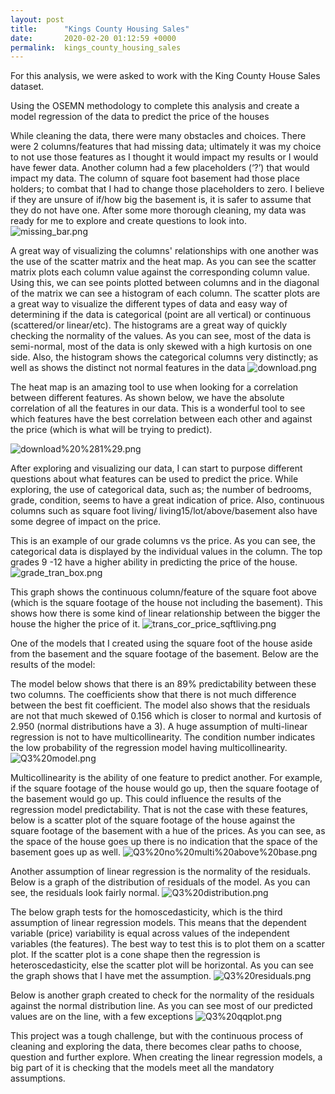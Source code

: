 ```yaml
---
layout: post
title:      "Kings County Housing Sales"
date:       2020-02-20 01:12:59 +0000
permalink:  kings_county_housing_sales
---
```



For this analysis, we were asked to work with the  King County House Sales dataset.

Using the OSEMN methodology to complete this analysis and create a model regression of the data to predict the price of the houses 

While cleaning the data, there were many obstacles and choices. There were 2 columns/features that had missing data; ultimately it was my choice to not use those features as I thought it would impact my results or I would have fewer data. Another column had a few placeholders (‘?’) that would impact my data. The column of square foot basement had those place holders; to combat that I had to change those placeholders to zero. I believe if they are unsure of if/how big the basement is, it is safer to assume that they do not have one. After some more thorough cleaning, my data was ready for me to explore and create questions to look into.
![missing_bar.png](attachment:missing_bar.png)

A great way of visualizing the columns' relationships with one another was the use of the scatter matrix and the heat map. As you can see the scatter matrix plots each column value against the corresponding column value. Using this, we can see points plotted between columns and in the diagonal of the matrix we can see a histogram of each column. The scatter plots are a great way to visualize the different types of data and easy way of determining if the data is categorical (point are all vertical) or continuous (scattered/or linear/etc). The histograms are a great way of quickly checking the normality of the values. As you can see, most of the data is semi-normal, most of the data is only skewed with a high kurtosis on one side. Also, the histogram shows the categorical columns very distinctly; as well as shows the distinct not normal features in the data
![download.png](attachment:download.png)


The heat map is an amazing tool to use when looking for a correlation between different features. As shown below, we have the absolute correlation of all the features in our data. This is a wonderful tool to see which features have the best correlation between each other and against the price (which is what will be trying to predict).

![download%20%281%29.png](attachment:download%20%281%29.png)


After exploring and visualizing our data, I can start to purpose different questions about what features can be used to predict the price. While exploring, the use of categorical data, such as; the number of bedrooms,  grade, condition, seems to have a great indication of price. Also, continuous columns such as square foot living/ living15/lot/above/basement also have some degree of impact on the price.

This is an example of our grade columns vs the price. As you can see, the categorical data is displayed by the individual values in the column. The top grades 9 -12 have a higher ability in predicting the price of the house.
![grade_tran_box.png](attachment:grade_tran_box.png)

This graph shows the continuous column/feature of the square foot above (which is the square footage of the house not including the basement). This shows how there is some kind of linear relationship between the bigger the house the higher the price of it.
![trans_cor_price_sqftliving.png](attachment:trans_cor_price_sqftliving.png)

One of the models that I created using the square foot of the house aside from the basement and the square footage of the basement. Below are the results of the model:

The model below shows that there is an 89% predictability between these two columns. The coefficients show that there is not much difference between the best fit coefficient. The model also shows that the residuals are not that much skewed of 0.156 which is closer to normal and kurtosis of 2.950 (normal distributions have a 3). A huge assumption of multi-linear regression is not to have multicollinearity. The condition number indicates the low probability of the regression model having multicollinearity.
![Q3%20model.png](attachment:Q3%20model.png)


Multicollinearity is the ability of one feature to predict another. For example, if the square footage of the house would go up, then the square footage of the basement would go up. This could influence the results of the regression model predictability. That is not the case with these features, below is a scatter plot of the square footage of the house against the square footage of the basement with a hue of the prices. As you can see, as the space of the house goes up there is no indication that the space of the basement goes up as well. 
![Q3%20no%20multi%20above%20base.png](attachment:Q3%20no%20multi%20above%20base.png)


Another assumption of linear regression is the normality of the residuals. Below is a graph of the distribution of residuals of the model. As you can see, the residuals look fairly normal.
![Q3%20distribution.png](attachment:Q3%20distribution.png)

The below graph tests for the homoscedasticity, which is the third assumption of linear regression models. This means that the dependent variable (price) variability is equal across values of the independent variables (the features). The best way to test this is to plot them on a scatter plot. If the scatter plot is a cone shape then the regression is heteroscedasticity, else the scatter plot will be horizontal. As you can see the graph shows that I have met the assumption.
![Q3%20residuals.png](attachment:Q3%20residuals.png)

Below is another graph created to check for the normality of the residuals against the normal distribution line. As you can see most of our predicted values are on the line, with a few exceptions
![Q3%20qqplot.png](attachment:Q3%20qqplot.png)


This project was a tough challenge, but with the continuous process of cleaning and exploring the data, there becomes clear paths to choose, question and further explore. When creating the linear regression models, a big part of it is checking that the models meet all the mandatory assumptions.






